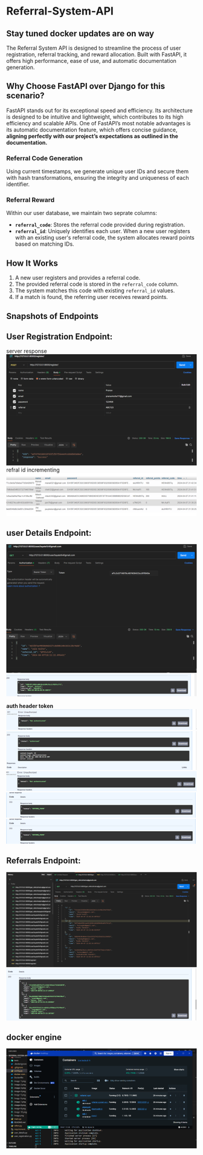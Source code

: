# Referral-System-API

## Stay tuned docker updates are on way 

The Referral System API is designed to streamline the process of user registration, referral tracking, and reward allocation. Built with FastAPI, it offers high performance, ease of use, and automatic documentation generation.

## Why Choose FastAPI over Django for this scenario?
FastAPI stands out for its exceptional speed and efficiency. Its architecture is designed to be intuitive and lightweight, which contributes to its high efficiency and scalable APIs. One of FastAPI’s most notable advantages is its automatic documentation feature, which offers concise guidance, **aligning perfectly with our project’s expectations as outlined in the documentation.**

### Referral Code Generation
Using current timestamps, we generate unique user IDs and secure them with hash transformations, ensuring the integrity and uniqueness of each identifier.

### Referral Reward 
Within our user database, we maintain two seprate columns:

- **`referral_code`**: Stores the referral code provided during registration.
- **`referral_id`**: Uniquely identifies each user. When a new user registers with an existing user's referral code, the system allocates reward points based on matching IDs.

## How It Works
1. A new user registers and provides a referral code.
2. The provided referral code is stored in the `referral_code` column.
3. The system matches this code with existing `referral_id` values.
4. If a match is found, the referring user receives reward points.

## Snapshots of Endpoints

## User Registration Endpoint:
server response
![alt text](image.png)
refral id incrementing
![alt text](image-4.png)

## user Details Endpoint:
![alt text](image-3.png)
![alt text](image-7.png)

**auth header token**
![alt text](image-5.png)
![alt text](image-6.png)
![alt text](image-9.png)
![alt text](image-10.png)
![alt text](image-10.png)

## Referrals Endpoint:
![alt text](image-2.png)
![alt text](image-8.png)


## docker engine
![alt text](image-11.png)